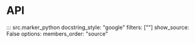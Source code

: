 # API

::: src.marker_python
    docstring_style: "google"
    filters: [""]
    show_source: False
    options:
        members_order: "source"
